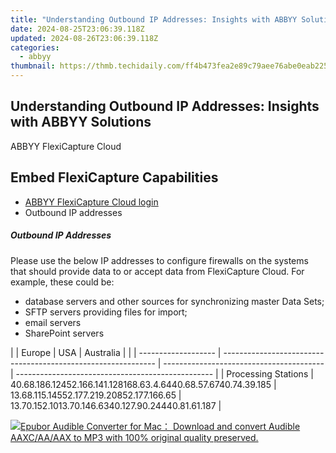 ```yaml
---
title: "Understanding Outbound IP Addresses: Insights with ABBYY Solutions"
date: 2024-08-25T23:06:39.118Z
updated: 2024-08-26T23:06:39.118Z
categories:
  - abbyy
thumbnail: https://thmb.techidaily.com/ff4b473fea2e89c79aee76abe0eab2251a21420b8834da223e912daed0885bd1.jpg
---
```


## Understanding Outbound IP Addresses: Insights with ABBYY Solutions

ABBYY FlexiCapture Cloud

## Embed FlexiCapture Capabilities

* [ABBYY FlexiCapture Cloud login](https://tools.techidaily.com/abbyy/products/)
* Outbound IP addresses

##### Outbound IP Addresses

Please use the below IP addresses to configure firewalls on the systems that should provide data to or accept data from FlexiCapture Cloud. For example, these could be:

* database servers and other sources for synchronizing master Data Sets;
* SFTP servers providing files for import;
* email servers
* SharePoint servers

| |  Europe           | USA                                                           | Australia                                |                                                   |
| ------------------- | ------------------------------------------------------------- | ---------------------------------------- | ------------------------------------------------- |
| Processing Stations | 40.68.186.12452.166.141.128168.63.4.6440.68.57.6740.74.39.185 | 13.68.115.14552.177.219.20852.177.166.65 | 13.70.152.1013.70.146.6340.127.90.24440.81.61.187 |

<ins class="adsbygoogle"
     style="display:block"
     data-ad-format="autorelaxed"
     data-ad-client="ca-pub-7571918770474297"
     data-ad-slot="1223367746"></ins>



<ins class="adsbygoogle"
     style="display:block"
     data-ad-client="ca-pub-7571918770474297"
     data-ad-slot="8358498916"
     data-ad-format="auto"
     data-full-width-responsive="true"></ins>

<!-- affiliate ads begin -->
<a href="https://secure.2checkout.com/order/checkout.php?PRODS=4713565&QTY=1&AFFILIATE=108875&CART=1"><img src="https://www.epubor.com/images/uppic/audible-converter-interface.png" border="0">Epubor Audible Converter for Mac： Download and convert Audible AAXC/AA/AAX to MP3 with 100% original quality preserved.</a>
<!-- affiliate ads end -->

